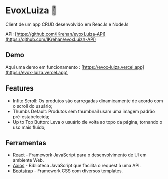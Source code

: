 # EvoxLuiza 🛒

  Client de um app CRUD desenvolvido em ReacJs e NodeJs
  
  API: [https://github.com/IKrehan/evoxLuiza-API](https://github.com/IKrehan/evoxLuiza-API)


## Demo
Aqui uma demo em funcionamento : [https://evox-luiza.vercel.app](https://evox-luiza.vercel.app)


## Features

- Infite Scroll: Os produtos são carregadas dinamicamente de acordo com o scroll do usuário;
- Thumbs Default: Produtos sem thumbnail usam uma imagem padrão pré-estabelecida;
- Up to Top Button: Leva o usuário de volta ao topo da página, tornando o uso mais fluído;

## Ferramentas

- [React](https://pt-br.reactjs.org) - Framework JavaScript para o desenvolvimento de UI em ambiente Web.
- [Axios](https://github.com/axios/axios) - Biblioteca JavaScript que facilita o request à uma API.
- [Bootstrap](http://getbootstrap.com/) - Framework CSS com diversos templates.
